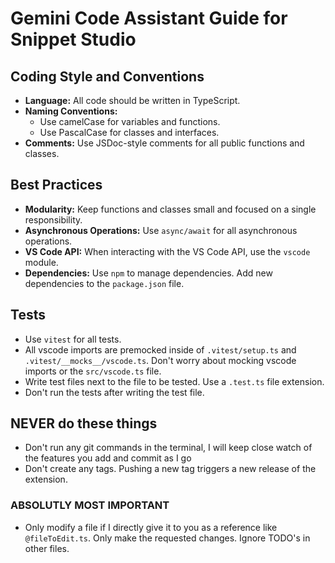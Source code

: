 # Gemini Code Assistant Guide for Snippet Studio

## Coding Style and Conventions

- **Language:** All code should be written in TypeScript.
- **Naming Conventions:**
  - Use camelCase for variables and functions.
  - Use PascalCase for classes and interfaces.
- **Comments:** Use JSDoc-style comments for all public functions and classes.

## Best Practices

- **Modularity:** Keep functions and classes small and focused on a single responsibility.
- **Asynchronous Operations:** Use `async/await` for all asynchronous operations.
- **VS Code API:** When interacting with the VS Code API, use the `vscode` module.
- **Dependencies:** Use `npm` to manage dependencies. Add new dependencies to the `package.json` file.

## Tests

- Use `vitest` for all tests.
- All vscode imports are premocked inside of `.vitest/setup.ts` and `.vitest/__mocks__/vscode.ts`. Don't worry about mocking vscode imports or the `src/vscode.ts` file.
- Write test files next to the file to be tested. Use a `.test.ts` file extension.
- Don't run the tests after writing the test file.

## NEVER do these things

- Don't run any git commands in the terminal, I will keep close watch of the features you add and commit as I go
- Don't create any tags. Pushing a new tag triggers a new release of the extension.

### ABSOLUTLY MOST IMPORTANT

- Only modify a file if I directly give it to you as a reference like `@fileToEdit.ts`. Only make the requested changes. Ignore TODO's in other files.

